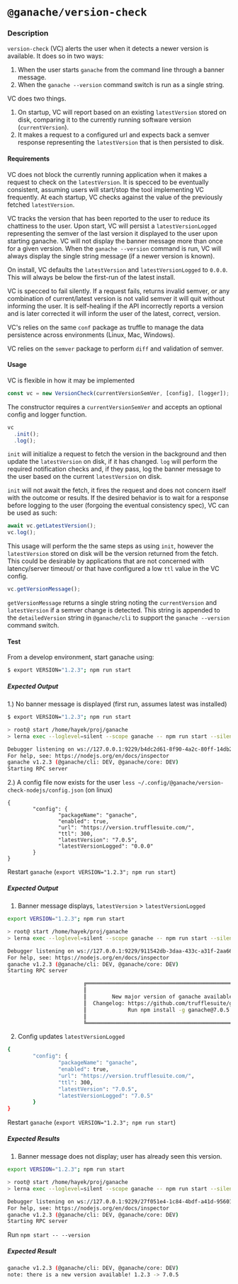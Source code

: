 # `@ganache/version-check`

### Description

`version-check` (VC) alerts the user when it detects a newer version is available. It does so in two ways:

1. When the user starts `ganache` from the command line through a banner message.
2. When the `ganache --version` command switch is run as a single string.

VC does two things.

1. On startup, VC will report based on an existing `latestVersion` stored on disk, comparing it to the currently running software version (`currentVersion`).
2. It makes a request to a configured url and expects back a semver response representing the `latestVersion` that is then persisted to disk.

#### Requirements

VC does not block the currently running application when it makes a request to check on the `latestVersion`. It is specced to be eventually consistent, assuming users will start/stop the tool implementing VC frequently. At each startup, VC checks against the value of the previously fetched `latestVersion`.

VC tracks the version that has been reported to the user to reduce its chattiness to the user. Upon start, VC will persist a `latestVersionLogged` representing the semver of the last version it displayed to the user upon starting ganache. VC will not display the banner message more than once for a given version. When the `ganache --version` command is run, VC will always display the single string message (if a newer version is known).

On install, VC defaults the `latestVersion` and `latestVersionLogged` to `0.0.0`. This will always be below the first-run of the latest install.

VC is specced to fail silently. If a request fails, returns invalid semver, or any combination of current/latest version is not valid semver it will quit without informing the user. It is self-healing if the API incorrectly reports a version and is later corrected it will inform the user of the latest, correct, version.

VC's relies on the same `conf` package as truffle to manage the data persistence across environments (Linux, Mac, Windows).

VC relies on the `semver` package to perform `diff` and validation of semver.

#### Usage

VC is flexible in how it may be implemented

```javascript
const vc = new VersionCheck(currentVersionSemVer, [config], [logger]);
```

The constructor requires a `currentVersionSemVer` and accepts an optional config and logger function.

```javascript
vc
  .init();
  .log();
```

`init` will initialize a request to fetch the version in the background and then update the `latestVersion` on disk, if it has changed.
`log` will perform the required notification checks and, if they pass, log the banner message to the user based on the current `latestVersion` on disk.

`init` will not await the fetch, it fires the request and does not concern itself with the outcome or results. If the desired behavior is to wait for a response before logging to the user (forgoing the eventual consistency spec), VC can be used as such:

```javascript
await vc.getLatestVersion();
vc.log();
```

This usage will perform the the same steps as using `init`, however the `latestVersion` stored on disk will be the version returned from the fetch. This could be desirable by applications that are not concerned with latency/server timeout/ or that have configured a low `ttl` value in the VC config.

```javascript
vc.getVersionMessage();
```

`getVersionMessage` returns a single string noting the `currentVersion` and `latestVersion` if a semver change is detected. This string is appended to the `detailedVersion` string in `@ganache/cli` to support the `ganache --version` command switch.

#### Test

From a develop environment, start ganache using:

```bash
$ export VERSION="1.2.3"; npm run start
```

##### Expected Output

1.) No banner message is displayed (first run, assumes latest was installed)

```bash
$ export VERSION="1.2.3"; npm run start                                                                                                                                                                                                                                 

> root@ start /home/hayek/proj/ganache
> lerna exec --loglevel=silent --scope ganache -- npm run start --silent --

Debugger listening on ws://127.0.0.1:9229/b4dc2d61-8f90-4a2c-80ff-14db24160453
For help, see: https://nodejs.org/en/docs/inspector
ganache v1.2.3 (@ganache/cli: DEV, @ganache/core: DEV)
Starting RPC server
```

2.) A config file now exists for the user `less ~/.config/@ganache/version-check-nodejs/config.json` (on linux)

```
{
        "config": {
                "packageName": "ganache",
                "enabled": true,
                "url": "https://version.trufflesuite.com/",
                "ttl": 300,
                "latestVersion": "7.0.5",
                "latestVersionLogged": "0.0.0"
        }
}
```

Restart `ganache` (`export VERSION="1.2.3"; npm run start`)

##### Expected Output

1. Banner message displays, `latestVersion` > `latestVersionLogged`

```bash
export VERSION="1.2.3"; npm run start                                                                                                                                                                                                                                 hayek@rothbard

> root@ start /home/hayek/proj/ganache
> lerna exec --loglevel=silent --scope ganache -- npm run start --silent --

Debugger listening on ws://127.0.0.1:9229/911542db-3daa-433c-a31f-2aa662a084e2
For help, see: https://nodejs.org/en/docs/inspector
ganache v1.2.3 (@ganache/cli: DEV, @ganache/core: DEV)
Starting RPC server

                        ╔══════════════════════════════════════════════════════════════════════╗
                        ║                                                                      ║
                        ║        New major version of ganache available! 1.2.3 ⇢ 7.0.5         ║
                        ║  Changelog: https://github.com/trufflesuite/ganache/releases/v7.0.5  ║
                        ║             Run npm install -g ganache@7.0.5 to update!              ║
                        ║                                                                      ║
                        ╚══════════════════════════════════════════════════════════════════════╝
```

2. Config updates `latestVersionLogged`

```bash
{
        "config": {
                "packageName": "ganache",
                "enabled": true,
                "url": "https://version.trufflesuite.com/",
                "ttl": 300,
                "latestVersion": "7.0.5",
                "latestVersionLogged": "7.0.5"
        }
}
```

Restart `ganache` (`export VERSION="1.2.3"; npm run start`)

##### Expected Results

1. Banner message does not display; user has already seen this version.

```bash
export VERSION="1.2.3"; npm run start                                                                                                                                                                                                                           130 ↵ hayek@rothbard

> root@ start /home/hayek/proj/ganache
> lerna exec --loglevel=silent --scope ganache -- npm run start --silent --

Debugger listening on ws://127.0.0.1:9229/27f051e4-1c84-4bdf-a41d-95601466ba2b
For help, see: https://nodejs.org/en/docs/inspector
ganache v1.2.3 (@ganache/cli: DEV, @ganache/core: DEV)
Starting RPC server
```

Run `npm start -- --version`

##### Expected Result

```bash
ganache v1.2.3 (@ganache/cli: DEV, @ganache/core: DEV)
note: there is a new version available! 1.2.3 -> 7.0.5
```
